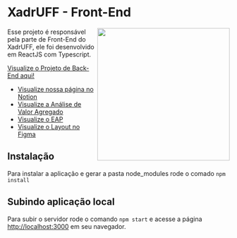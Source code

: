 # XadrUFF - Front-End
<img align="right"  src="https://user-images.githubusercontent.com/50959073/172961331-f144bf54-3d6d-4e67-a63c-d55a44a649fc.png" width="300" height="300" />
Esse projeto é responsável pela parte de Front-End do XadrUFF, ele foi desenvolvido em ReactJS com Typescript.


[Visualize o Projeto de Back-End aqui!](https://github.com/lucasfauster/xadruff-backend)



 - [Visualize nossa página no Notion](https://luamz.notion.site/XadrUFF-7e272f2c22a74ca9be39b6a00ae1c440)
 - [Visualize a Análise de Valor Agregado](https://docs.google.com/spreadsheets/d/1GNKjPhV9bs--8fbKKEkWH3g1j96xQNvAf8fyJ7w5q3w/edit#gid=692033079)
 - [Visualize o EAP](https://drive.google.com/file/d/1JPSLjALye_b2cY7z7KKQy7uQ3KSip3cZ/view)
 - [Visualize o Layout no Figma](https://www.figma.com/file/xH4MrdVl8TFi4ADzO0zdcs/XadrUFF?node-id=0%3A1)

## Instalação
Para instalar a aplicação e gerar a pasta node_modules rode o comado `npm install`

## Subindo aplicação local
Para subir o servidor rode o comando `npm start` e acesse a página [http://localhost:3000](http://localhost:3000) em seu navegador.

